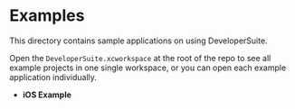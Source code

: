 # Examples

This directory contains sample applications on using DeveloperSuite.

Open the `DeveloperSuite.xcworkspace` at the root of the repo to see all example projects in one single workspace, or you can open each example application individually.

- **iOS Example**
